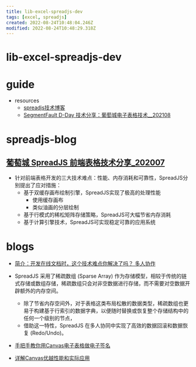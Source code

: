 ```yaml
---
title: lib-excel-spreadjs-dev
tags: [excel, spreadjs]
created: 2022-08-24T10:48:04.246Z
modified: 2022-08-24T10:48:29.318Z
---
```


# lib-excel-spreadjs-dev

# guide

- resources
  - [spreadjs技术博客](https://www.grapecity.com.cn/blogs/categories/spread)
  - [SegmentFault D-Day 技术分享：葡萄城电子表格技术__202108](https://www.grapecity.com.cn/blogs/spreadjs-segmentfault-d-day)
# spreadjs-blog

## [葡萄城 SpreadJS 前端表格技术分享_202007](https://zhuanlan.zhihu.com/p/164731403)

- 针对前端表格开发的三大技术难点：性能、内存消耗和可靠性，SpreadJS分别提出了应对措施：
  - 基于双缓存画布绘制引擎，SpreadJS实现了极高的处理性能
    - 使用缓存画布
    - 类似油画的分层绘制
  - 基于行模式的稀松矩阵存储策略，SpreadJS可大幅节省内存消耗
  - 基于计算引擎技术，SpreadJS可实现稳定可靠的应用系统
# blogs
- [简介：开发在线文档时，这个技术难点你解决了吗？ 多人协作](https://www.grapecity.com.cn/blogs/spreadjs-technical-difficulties-of-online-documentation)
- SpreadJS 采用了稀疏数组 (Sparse Array) 作为存储模型，相较于传统的链式存储或数组存储，稀疏数组只会对非空数据进行存储，而不需要对空数据开辟额外的内存空间。
  - 除了节省内存空间外，对于表格这类布局松散的数据类型，稀疏数组也更易于构建基于行索引的数据字典，以便随时替换或恢复整个存储结构中的任何一个级别的节点，
  - 借助这一特性，SpreadJS 在多人协同中实现了高效的数据回滚和数据恢复 (Redo/Undo)。

- [手把手教你用Canvas电子表格做电子签名](https://www.grapecity.com.cn/blogs/spreadjs-use-canvas-spreadsheet-for-electronic-signature)

- [详解Canvas优越性能和实际应用](https://www.grapecity.com.cn/blogs/spreadjs-advantages-and-practical-applications-of-canvas)
